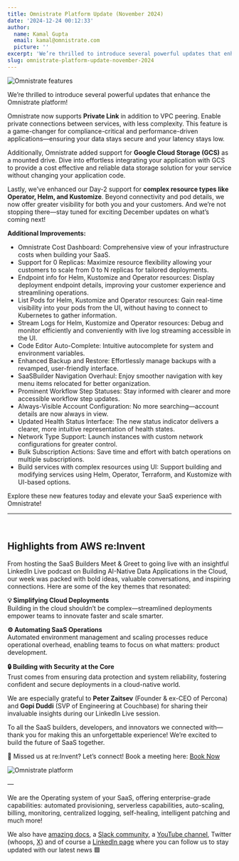 ```yaml
---
title: Omnistrate Platform Update (November 2024)
date: '2024-12-24 00:12:33'
author:
  name: Kamal Gupta
  email: kamal@omnistrate.com
  picture: ''
excerpt: 'We’re thrilled to introduce several powerful updates that enhance the Omnistrate platform! Omnistrate now supports Private Link in addition to VPC peering.'
slug: omnistrate-platform-update-november-2024
---
```


![Omnistrate features][2]

We’re thrilled to introduce several powerful updates that enhance the Omnistrate platform!

Omnistrate now supports **Private Link** in addition to VPC peering. Enable private connections between services, with less complexity. This feature is a game-changer for compliance-critical and performance-driven applications—ensuring your data stays secure and your latency stays low.

Additionally, Omnistrate added support for **Google Cloud Storage (GCS)** as a mounted drive. Dive into effortless integrating your application with GCS to provide a cost effective and reliable data storage solution for your service without changing your application code. 

Lastly, we’ve enhanced our Day-2 support for **complex resource types like Operator, Helm, and Kustomize**. Beyond connectivity and pod details, we now offer greater visibility for both you and your customers. And we’re not stopping there—stay tuned for exciting December updates on what’s coming next!

**Additional Improvements:**

- Omnistrate Cost Dashboard: Comprehensive view of your infrastructure costs when building your SaaS.
- Support for 0 Replicas: Maximize resource flexibility allowing your customers to scale from 0 to N replicas for tailored deployments.
- Endpoint info for Helm, Kustomize and Operator resources: Display deployment endpoint details, improving your customer experience and streamlining operations.
- List Pods for Helm, Kustomize and Operator resources: Gain real-time visibility into your pods from the UI, without having to connect to Kubernetes to gather information.
- Stream Logs for Helm, Kustomize and Operator resources: Debug and monitor efficiently and conveniently with live log streaming accessible in the UI. 
- Code Editor Auto-Complete: Intuitive autocomplete for system and environment variables.
- Enhanced Backup and Restore: Effortlessly manage backups with a revamped, user-friendly interface.
- SaaSBuilder Navigation Overhaul: Enjoy smoother navigation with key menu items relocated for better organization.
- Prominent Workflow Step Statuses: Stay informed with clearer and more accessible workflow step updates.
- Always-Visible Account Configuration: No more searching—account details are now always in view.
- Updated Health Status Interface: The new status indicator delivers a clearer, more intuitive representation of health states.
- Network Type Support: Launch instances with custom network configurations for greater control.
- Bulk Subscription Actions: Save time and effort with batch operations on multiple subscriptions.
- Build services with complex resources using UI: Support building and modifying services using Helm, Operator, Terraform, and Kustomize with UI-based options.

Explore these new features today and elevate your SaaS experience with Omnistrate!


----------
<br/>


## Highlights from AWS re:Invent ##


From hosting the SaaS Builders Meet & Greet to going live with an insightful LinkedIn Live podcast on Building AI-Native Data Applications in the Cloud, our week was packed with bold ideas, valuable conversations, and inspiring connections. Here are some of the key themes that resonated:

**💡 Simplifying Cloud Deployments**<br/>
Building in the cloud shouldn’t be complex—streamlined deployments empower teams to innovate faster and scale smarter.

**⚙️ Automating SaaS Operations** <br/>
Automated environment management and scaling processes reduce operational overhead, enabling teams to focus on what matters: product development.

**🔒 Building with Security at the Core**<br/>
Trust comes from ensuring data protection and system reliability, fostering confident and secure deployments in a cloud-native world.

We are especially grateful to **Peter Zaitsev** (Founder & ex-CEO of Percona) and **Gopi Duddi** (SVP of Engineering at Couchbase) for sharing their invaluable insights during our LinkedIn Live session.

To all the SaaS builders, developers, and innovators we connected with—thank you for making this an unforgettable experience! We’re excited to build the future of SaaS together.

📅 Missed us at re:Invent?
Let’s connect! Book a meeting here: [Book Now][3]

![Omnistrate platform][4]


— 

We are the Operating system of your SaaS, offering enterprise-grade capabilities: automated provisioning, serverless capabilities, auto-scaling, billing, monitoring, centralized logging, self-healing, intelligent patching and much more!

We also have [amazing docs][11], a [Slack community][12], a [YouTube channel][13], Twitter (whoops, [X][14]) and of course a [LinkedIn page][15] where you can follow us to stay updated with our latest news 🟩

  [1]: https://drive.google.com/thumbnail?id=1TLmi87MFqPI2Sm9JVAETnu49nCbI6A5g&sz=w720
  [2]: https://drive.google.com/thumbnail?id=1f7TWEA_gAI_RtOnWqXpE6CTOrwfdYtfy&sz=w720
  [3]: https://calendly.com/omnistrate
  [4]: https://drive.google.com/thumbnail?id=1dt8HANZGUlbOWTe_f07LBAhq__IXlGc4&sz=w720
  [10]: email:team@omnistrate.com
  [11]: http://docs.omnistrate.com
  [12]: https://join.slack.com/t/cloudnative-u5h1399/shared_invite/zt-1qf3cgi37-lCV1vKJlrBioqGuVjKBtyw
  [13]: https://www.youtube.com/@omnistrate
  [14]: https://twitter.com/omnistrate
  [15]: https://www.linkedin.com/company/omnistrate/
